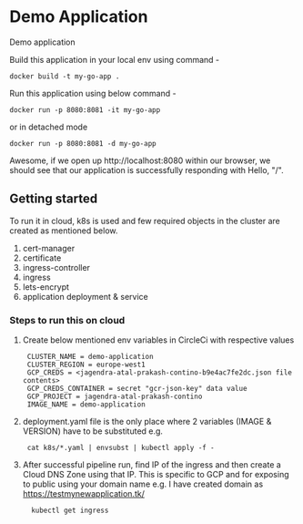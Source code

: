 # Demo Application
Demo application

Build this application in your local env using command -
    
    docker build -t my-go-app .

Run this application using below command -

    docker run -p 8080:8081 -it my-go-app

or in detached mode

    docker run -p 8080:8081 -d my-go-app

Awesome, if we open up http://localhost:8080 within our browser, we should see that our application is successfully responding with Hello, "/".  


## Getting started
To run it in cloud, k8s is used and few required objects in the cluster are created as mentioned below.

1) cert-manager
2) certificate
3) ingress-controller
4) ingress
5) lets-encrypt
6) application deployment & service

### Steps to run this on cloud

1) Create below mentioned env variables in CircleCi with respective values

        CLUSTER_NAME = demo-application
        CLUSTER_REGION = europe-west1
        GCP_CREDS = <jagendra-atal-prakash-contino-b9e4ac7fe2dc.json file contents>
        GCP_CREDS_CONTAINER = secret "gcr-json-key" data value
        GCP_PROJECT = jagendra-atal-prakash-contino
        IMAGE_NAME = demo-application

2) deployment.yaml file is the only place where 2 variables (IMAGE & VERSION) have to be substituted e.g.

        cat k8s/*.yaml | envsubst | kubectl apply -f -

3) After successful pipeline run, find IP of the ingress and then create a Cloud DNS Zone using that IP. This is specific to GCP and for exposing to public using your domain name e.g. I have created domain as https://testmynewapplication.tk/
         
         kubectl get ingress
         

